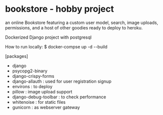 # bookstore - hobby project

an online Bookstore featuring a custom user model, search, image uploads, permissions, and a host of other goodies ready to deploy to heroku.

Dockerized Django project with postgresql

How to run locally:
$ docker-compse up -d --build

[packages]

* django 
* psycopg2-binary 
* django-crispy-forms 
* django-allauth : used for user registration signup
* environs : to deploy
* pillow : image upload support
* django-debug-toolbar : to check performance 
* whitenoise : for static files
* gunicorn : as webserver gateway
